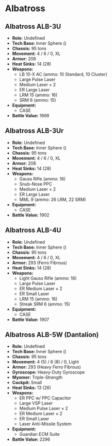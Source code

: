 # Albatross
## Albatross ALB-3U
- **Role:** Undefined
- **Tech Base:** Inner Sphere ()
- **Chassis:** 95 tons
- **Movement:** 4 / 6 / 0, XL
- **Armor:** 208
- **Heat Sinks:** 14 (28)
- **Weapons:**
  - LB 10-X AC (ammo: 10 Standard, 10 Cluster)
  - Large Pulse Laser
  - Medium Laser × 2
  - ER Large Laser
  - LRM 15 (ammo: 16)
  - SRM 6 (ammo: 15)
- **Equipment:**
  - CASE
- **Battle Value:** 1668

## Albatross ALB-3Ur
- **Role:** Undefined
- **Tech Base:** Inner Sphere ()
- **Chassis:** 95 tons
- **Movement:** 4 / 6 / 0, XL
- **Armor:** 208
- **Heat Sinks:** 14 (28)
- **Weapons:**
  - Gauss Rifle (ammo: 16)
  - Snub-Nose PPC
  - Medium Laser × 2
  - ER Large Laser
  - MML 9 (ammo: 26 LRM, 22 SRM)
- **Equipment:**
  - CASE
- **Battle Value:** 1902

## Albatross ALB-4U
- **Role:** Undefined
- **Tech Base:** Inner Sphere ()
- **Chassis:** 95 tons
- **Movement:** 4 / 6 / 0, XL
- **Armor:** 293 (Ferro Fibrous)
- **Heat Sinks:** 14 (28)
- **Weapons:**
  - Light Gauss Rifle (ammo: 16)
  - Large Pulse Laser
  - ER Medium Laser × 2
  - ER Small Laser
  - LRM 15 (ammo: 16)
  - Streak SRM 6 (ammo: 15)
- **Equipment:**
  - CASE
- **Battle Value:** 1907

## Albatross ALB-5W (Dantalion)
- **Role:** Undefined
- **Tech Base:** Inner Sphere ()
- **Chassis:** 95 tons
- **Movement:** 4 (5) / 6 (8) / 0, Light
- **Armor:** 293 (Heavy Ferro Fibrous)
- **Gyroscope:** Heavy-Duty Gyroscope
- **Myomer:** Triple-Strength
- **Cockpit:** Small
- **Heat Sinks:** 13 (26)
- **Weapons:**
  - ER PPC w/ PPC Capacitor
  - Large VSP Laser
  - Medium Pulse Laser × 2
  - ER Medium Laser × 2
  - ER Small Laser
  - Laser Anti-Missile System
- **Equipment:**
  - Guardian ECM Suite
- **Battle Value:** 2296

